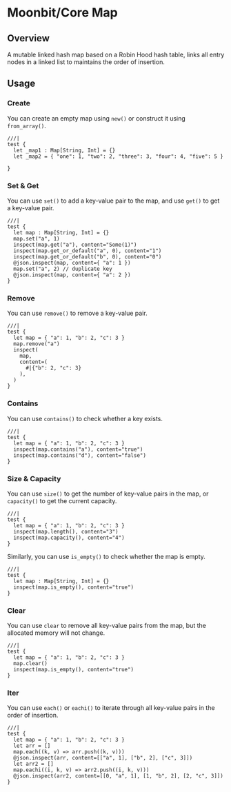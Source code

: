 # Moonbit/Core Map

## Overview

A mutable linked hash map based on a Robin Hood hash table, links all entry nodes in a linked list to maintains the order of insertion.

## Usage

### Create

You can create an empty map using `new()` or construct it using `from_array()`.

```moonbit 
///|
test {
  let _map1 : Map[String, Int] = {}
  let _map2 = { "one": 1, "two": 2, "three": 3, "four": 4, "five": 5 }

}
```

### Set & Get

You can use `set()` to add a key-value pair to the map, and use `get()` to get a key-value pair.

```moonbit
///|
test {
  let map : Map[String, Int] = {}
  map.set("a", 1)
  inspect(map.get("a"), content="Some(1)")
  inspect(map.get_or_default("a", 0), content="1")
  inspect(map.get_or_default("b", 0), content="0")
  @json.inspect(map, content={ "a": 1 })
  map.set("a", 2) // duplicate key
  @json.inspect(map, content={ "a": 2 })
}
```

### Remove

You can use `remove()` to remove a key-value pair.

```moonbit
///|
test {
  let map = { "a": 1, "b": 2, "c": 3 }
  map.remove("a")
  inspect(
    map,
    content=(
      #|{"b": 2, "c": 3}
    ),
  )
}
```

### Contains

You can use `contains()` to check whether a key exists.

```moonbit
///|
test {
  let map = { "a": 1, "b": 2, "c": 3 }
  inspect(map.contains("a"), content="true")
  inspect(map.contains("d"), content="false")
}
```

### Size & Capacity

You can use `size()` to get the number of key-value pairs in the map, or `capacity()` to get the current capacity.

```moonbit
///|
test {
  let map = { "a": 1, "b": 2, "c": 3 }
  inspect(map.length(), content="3")
  inspect(map.capacity(), content="4")
}
```

Similarly, you can use `is_empty()` to check whether the map is empty.

```moonbit
///|
test {
  let map : Map[String, Int] = {}
  inspect(map.is_empty(), content="true")
}
```

### Clear

You can use `clear` to remove all key-value pairs from the map, but the allocated memory will not change.

```moonbit
///|
test {
  let map = { "a": 1, "b": 2, "c": 3 }
  map.clear()
  inspect(map.is_empty(), content="true")
}
```

### Iter

You can use `each()` or `eachi()` to iterate through all key-value pairs in the order of insertion.

```moonbit
///|
test {
  let map = { "a": 1, "b": 2, "c": 3 }
  let arr = []
  map.each((k, v) => arr.push((k, v)))
  @json.inspect(arr, content=[["a", 1], ["b", 2], ["c", 3]])
  let arr2 = []
  map.eachi((i, k, v) => arr2.push((i, k, v)))
  @json.inspect(arr2, content=[[0, "a", 1], [1, "b", 2], [2, "c", 3]])
}
```

